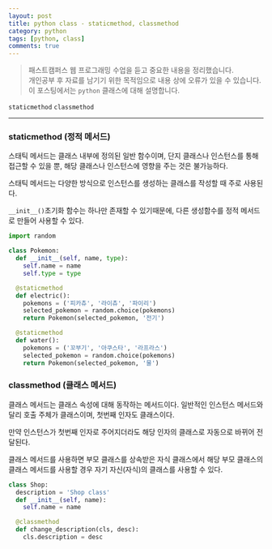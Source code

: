 ```yaml
---
layout: post
title: python class - staticmethod, classmethod
category: python
tags: [python, class]
comments: true
---
```


> 패스트캠퍼스 웹 프로그래밍 수업을 듣고 중요한 내용을 정리했습니다.     
개인공부 후 자료를 남기기 위한 목적임으로 내용 상에 오류가 있을 수 있습니다.      
> 이 포스팅에서는 `python` 클래스에 대해 설명합니다.

`staticmethod` `classmethod`
<hr>

### staticmethod (정적 메서드)

스태틱 메서드는 클래스 내부에 정의된 일반 함수이며, 단지 클래스나 인스턴스를 통해 접근할 수 있을 뿐, 해당 클래스나 인스턴스에 영향을 주는 것은 불가능하다.

스태틱 메서드는 다양한 방식으로 인스턴스를 생성하는 클래스를 작성할 때 주로 사용된다.

`__init__()`초기화 함수는 하나만 존재할 수 있기때문에, 다른 생성함수를 정적 메서드로 만들어 사용할 수 있다.

```python
import random

class Pokemon:
  def __init__(self, name, type):
    self.name = name
    self.type = type

  @staticmethod
  def electric():
    pokemons = ('피카츄', '라이츄', '파이리')
    selected_pokemon = random.choice(pokemons)
    return Pokemon(selected_pokemon, '전기')

  @staticmethod
  def water():
    pokemons = ('꼬부기', '아쿠스타', '라프라스')
    selected_pokemon = random.choice(pokemons)
    return Pokemon(selected_pokemon, '물')
```


### classmethod (클래스 메서드)

클래스 메서드는 클래스 속성에 대해 동작하는 메서드이다. 일반적인 인스턴스 메서드와 달리 호출 주체가 클래스이며, 첫번째 인자도 클래스이다.

만약 인스턴스가 첫번째 인자로 주어지더라도 해당 인자의 클래스로 자동으로 바뀌어 전달된다.

클래스 메서드를 사용하면 부모 클래스를 상속받은 자식 클래스에서 해당 부모 클래스의 클래스 메서드를 사용할 경우 자기 자신(자식)의 클래스를 사용할 수 있다.

```python
class Shop:
  description = 'Shop class'
  def __init__(self, name):
    self.name = name

  @classmethod
  def change_description(cls, desc):
    cls.description = desc
```
